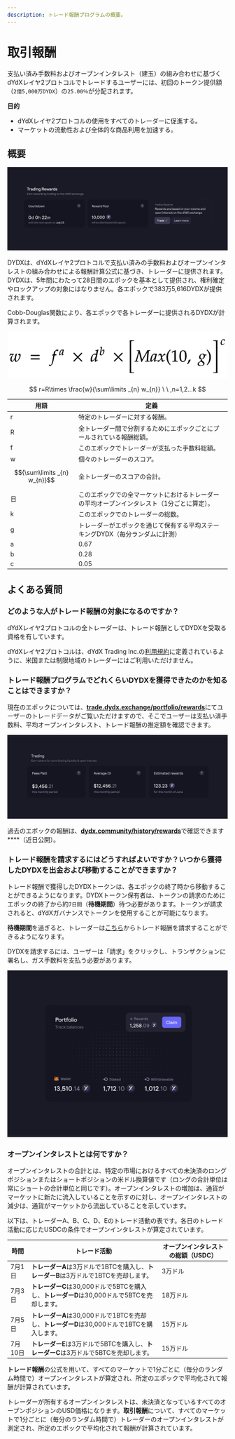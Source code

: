 ```yaml
---
description: トレード報酬プログラムの概要。
---
```


# 取引報酬

支払い済み手数料およびオープンインタレスト（建玉）の組み合わせに基づくdYdXレイヤ2プロトコルでトレードするユーザーには、初回のトークン提供額（`2億5,000万DYDX`）の`25.00％`が分配されます。

**目的**

* dYdXレイヤ2プロトコルの使用をすべてのトレーダーに促進する。
* マーケットの流動性および全体的な商品利用を加速する。

## **概要**

![Earn rewards by trading on the dYdX Layer 2 Protocol](<../.gitbook/assets/image (17).png>)

DYDXは、dYdXレイヤ2プロトコルで支払い済みの手数料およびオープンインタレストの組み合わせによる報酬計算公式に基づき、トレーダーに提供されます。DYDXは、5年間にわたって28日間のエポックを基本として提供され、権利確定やロックアップの対象にはなりません。各エポックで383万5,616DYDXが提供されます。

Cobb-Douglas関数により、各エポックで各トレーダーに提供されるDYDXが計算されます。

![](../.gitbook/assets/math-20211221.png)

$$
r=R\times \frac{w}{\sum\limits _{n} w_{n}} \ \ ,n=1,2...k
$$

| 用語 | 定義 |
| ---------------------------- | ------------------------------------------------------------------------------------------ |
| r | 特定のトレーダーに対する報酬。 |
| R | 全トレーダー間で分割するためにエポックごとにプールされている報酬総額。 |
| f | このエポックでトレーダーが支払った手数料総額。 |
| w | 個々のトレーダーのスコア。 |
| $${\sum\limits _{n} w_{n}}$$ | 全トレーダーのスコアの合計。 |
| 日 | このエポックでの全マーケットにおけるトレーダーの平均オープンインタレスト（1分ごとに算定）。 |
| k | このエポックでのトレーダーの総数。 |
| g | トレーダーがエポックを通じて保有する平均ステーキングDYDX（毎分ランダムに計測） |
| a | 0.67 |
| b | 0.28 |
| c | 0.05 |

## よくある質問

### どのような人がトレード報酬の対象になるのですか？

dYdXレイヤ2プロトコルの全トレーダーは、トレード報酬としてDYDXを受取る資格を有しています。

dYdXレイヤ2プロトコルは、dYdX Trading Inc.の[利用規約](https://dydx.exchange/terms)に定義されているように、米国または制限地域のトレーダーにはご利用いただけません。

### トレード報酬プログラムでどれくらいDYDXを獲得できたのかを知ることはできますか？

現在のエポックについては、[**trade.dydx.exchange/portfolio/rewards**](https://trade.dydx.exchange/portfolio/rewards)にてユーザーのトレードデータがご覧いただけますので、そこでユーザーは支払い済手数料、平均オープンインタレスト、トレード報酬の推定額を確認できます。

![Rewards info for the current epoch](<../.gitbook/assets/image (18).png>)

過去のエポックの報酬は、[**dydx.community/history/rewards**](https://dydx.community/history/rewards)で確認できます****（近日公開）。

### トレード報酬を請求するにはどうすればよいですか？いつから獲得したDYDXを出金および移動することができますか？

トレード報酬で獲得したDYDXトークンは、各エポックの終了時から移動することができるようになります。DYDXトークン保有者は、トークンの請求のためにエポックの終了から約`7日間`（**待機期間**）待つ必要があります。トークンが請求されると、dYdXガバナンスでトークンを使用することが可能になります。

**待機期間**を過ぎると、トレーダーは[こちら](https://dydx.community/dashboard)からトレード報酬を請求することができるようになります。

DYDXを請求するには、ユーザーは「請求」をクリックし、トランザクションに署名し、ガス手数料を支払う必要があります。

![Portfolio overview of rewards](<../.gitbook/assets/image (20).png>)

### オープンインタレストとは何ですか？

オープンインタレストの合計とは、特定の市場におけるすべての未決済のロングポジションまたはショートポジションの米ドル換算値です（ロングの合計単位は常にショートの合計単位と同じです）。オープンインタレストの増加は、通貨がマーケットに新たに流入していることを示すのに対し、オープンインタレストの減少は、通貨がマーケットから流出していることを示しています。

以下は、トレーダーA、B、C、D、Eのトレード活動の表です。各日のトレード活動に応じたUSDCの条件でオープンインタレストが算定されています。

| 時間 | トレード活動 | オープンインタレストの総額（USDC） |
| ------- | -------------------------------------------------------------------------- | ------------------------------ |
| 7月1日 | **トレーダーA**は3万ドルで1BTCを購入し、**トレーダーB**は3万ドルで1BTCを売却します。 | 3万ドル |
| 7月3日 | **トレーダーC**は30,000ドルで5BTCを購入し、**トレーダーD**は30,000ドルで5BTCを売却します。 | 18万ドル |
| 7月5日 | **トレーダーA**は30,000ドルで1BTCを売却し、**トレーダーD**は30,000ドルで1BTCを購入します。 | 15万ドル |
| 7月10日 | **トレーダーE**は3万ドルで5BTCを購入し、**トレーダーC**は3万ドルで5BTCを売却します。 | 15万ドル |

**トレード報酬**の公式を用いて、すべてのマーケットで1分ごとに（毎分のランダム時間で）オープンインタレストが算定され、所定のエポックで平均化されて報酬が計算されています。

トレーダーが所有するオープンインタレストは、未決済となっているすべてのオープンポジションのUSD価格になります。**取引報酬**について、すべてのマーケットで1分ごとに（毎分のランダム時間で）トレーダーのオープンインタレストが測定され、所定のエポックで平均化されて報酬が計算されています。
